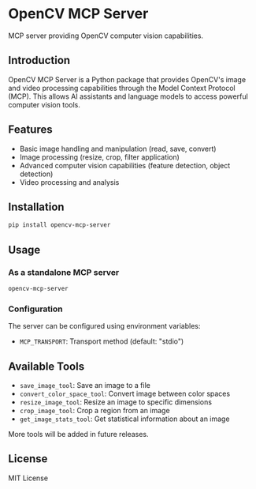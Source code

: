 # OpenCV MCP Server

MCP server providing OpenCV computer vision capabilities.

## Introduction

OpenCV MCP Server is a Python package that provides OpenCV's image and video processing capabilities through the Model Context Protocol (MCP). This allows AI assistants and language models to access powerful computer vision tools.

## Features

- Basic image handling and manipulation (read, save, convert)
- Image processing (resize, crop, filter application)
- Advanced computer vision capabilities (feature detection, object detection)
- Video processing and analysis

## Installation

```bash
pip install opencv-mcp-server
```

## Usage

### As a standalone MCP server

```bash
opencv-mcp-server
```

### Configuration

The server can be configured using environment variables:

- `MCP_TRANSPORT`: Transport method (default: "stdio")

## Available Tools

- `save_image_tool`: Save an image to a file
- `convert_color_space_tool`: Convert image between color spaces
- `resize_image_tool`: Resize an image to specific dimensions
- `crop_image_tool`: Crop a region from an image
- `get_image_stats_tool`: Get statistical information about an image

More tools will be added in future releases.

## License

MIT License

